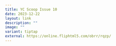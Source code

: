 ```yaml
---
title: YC Scoop Issue 10
date: 2023-12-22
layout: link
description: ""
image: ""
variant: tiptap
external: https://online.fliphtml5.com/obrr/rqzp/
---
```

